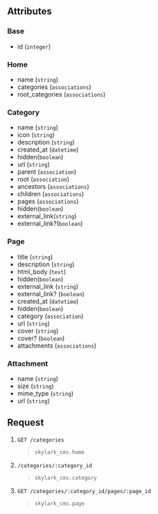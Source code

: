 ## Attributes
### Base
- id (`integer`)

### Home
- name (`string`)
- categories (`associations`)
- root_categories (`associations`)

### Category
- name (`string`)
- icon (`string`)
- description (`string`)
- created_at (`datetime`)
- hidden(`boolean`)
- url (`string`)
- parent (`association`)
- root (`association`)
- ancestors (`associations`)
- children (`associations`)
- pages (`associations`)
- hidden(`boolean`)
- external_link(`string`)
- external_link?(`boolean`)

### Page
- title (`string`)
- description (`string`)
- html_body (`text`)
- hidden(`boolean`)
- external_link (`string`)
- external_link? (`boolean`)
- created_at (`datetime`)
- hidden(`boolean`)
- category (`association`)
- url (`string`)
- cover (`string`)
- cover? (`boolean`)
- attachments (`associations`)

### Attachment
- name (`string`)
- size (`string`)
- mime_type (`string`)
- url (`string`)

## Request

1. `GET /categories`
    > `skylark_cms.home`
1. `/categories/:category_id`
    > `skylark_cms.category`

1. `GET /categories/:category_id/pages/:page_id`
    > `skylark_cms.page`
